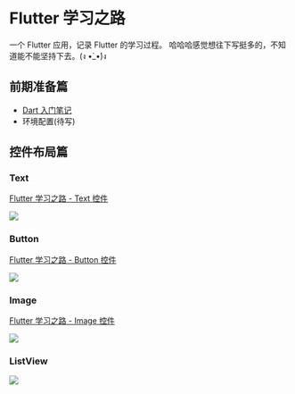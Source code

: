 # Flutter 学习之路

一个 Flutter 应用，记录 Flutter 的学习过程。 哈哈哈感觉想往下写挺多的，不知道能不能坚持下去。(ง •̀_•́)ง

## 前期准备篇

- [Dart 入门笔记](https://www.jianshu.com/p/1bd4674c0760)
- 环境配置(待写)


## 控件布局篇

<!--<img src="https://github.com/draftbk/Blog_Resource/blob/master/Flutter/gif/flutter_load_text.gif" width="26%" height="26%"> <img src="https://github.com/draftbk/Blog_Resource/blob/master/Flutter/gif/flutter_load_button.gif" width="26%" height="26%"> <img src="https://github.com/draftbk/Blog_Resource/blob/master/Flutter/gif/flutter_load_image.gif" width="26%" height="26%">-->


### Text 
[Flutter 学习之路 - Text 控件](https://www.jianshu.com/p/23308cadce2a)

![](https://github.com/draftbk/Blog_Resource/blob/master/Flutter/gif/flutter_road_text.gif)


### Button 
[Flutter 学习之路 - Button 控件](https://www.jianshu.com/p/db7e2f47fbda)

![](https://github.com/draftbk/Blog_Resource/blob/master/Flutter/gif/flutter_road_button.gif)

### Image 

[Flutter 学习之路 - Image 控件](https://juejin.im/entry/5c6895d151882562e5443685/detail)

![](https://github.com/draftbk/Blog_Resource/blob/master/Flutter/gif/flutter_road_image.gif)

### ListView  

![](https://github.com/draftbk/Blog_Resource/blob/master/Flutter/gif/flutter_road_listview.gif)